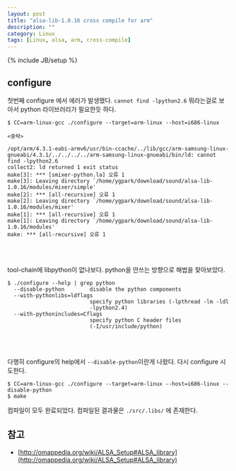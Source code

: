 ```yaml
---
layout: post
title: "alsa-lib-1.0.16 cross compile for arm"
description: ""
category: Linux
tags: [Linux, alsa, arm, cross-compile]
---
```

{% include JB/setup %}


## configure


첫번째 configure 에서 에러가 발생했다. `cannot find -lpython2.6` 뭐라는걸로 보아서 python 라이브러리가 필요한듯 하다. 

	$ CC=arm-linux-gcc ./configure --target=arm-linux --host=i686-linux
	
	<중략>
	
    /opt/arm/4.3.1-eabi-armv6/usr/bin-ccache/../lib/gcc/arm-samsung-linux-gnueabi/4.3.1/../../../../arm-samsung-linux-gnueabi/bin/ld: cannot find -lpython2.6
    collect2: ld returned 1 exit status
    make[3]: *** [smixer-python.la] 오류 1
    make[3]: Leaving directory `/home/ygpark/download/sound/alsa-lib-1.0.16/modules/mixer/simple'
    make[2]: *** [all-recursive] 오류 1
    make[2]: Leaving directory `/home/ygpark/download/sound/alsa-lib-1.0.16/modules/mixer'
    make[1]: *** [all-recursive] 오류 1
    make[1]: Leaving directory `/home/ygpark/download/sound/alsa-lib-1.0.16/modules'
    make: *** [all-recursive] 오류 1

</br>
</br>

tool-chain에 libpython이 없나보다. python을 안쓰는 방향으로 해법을 찾아보았다.


    $ ./configure --help | grep python
      --disable-python        disable the python components
      --with-pythonlibs=ldflags
                              specify python libraries (-lpthread -lm -ldl
                              -lpython2.4)
      --with-pythonincludes=Cflags
                              specify python C header files
                              (-I/usr/include/python)

</br>
</br>

다행히 configure의 help에서 `--disable-python`이란게 나왔다. 다시 configure 시도한다.


	$ CC=arm-linux-gcc ./configure --target=arm-linux --host=i686-linux --disable-python
	$ make


컴파일이 모두 완료되었다. 컴파일된 결과물은 `./src/.libs/` 에 존재한다.


## 참고

- [http://omappedia.org/wiki/ALSA_Setup#ALSA_library](http://omappedia.org/wiki/ALSA_Setup#ALSA_library)


